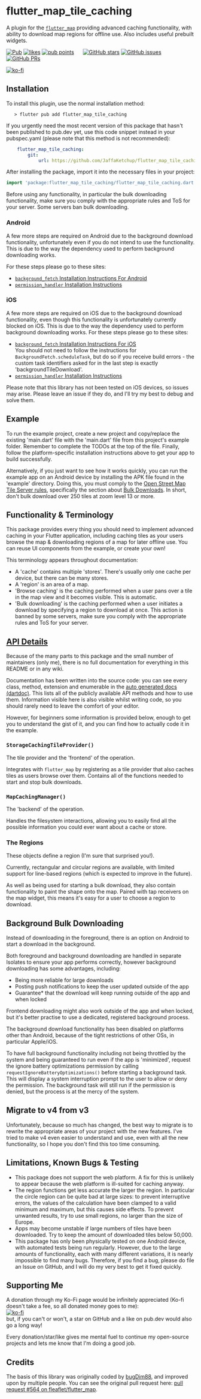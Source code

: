 # flutter_map_tile_caching

A plugin for the [`flutter_map`](https://pub.dev/packages/flutter_map) providing advanced caching functionality, with ability to download map regions for offline use. Also includes useful prebuilt widgets.

[![Pub](https://img.shields.io/pub/v/flutter_map_tile_caching.svg)](https://pub.dev/packages/flutter_map_tile_caching) [![likes](https://badges.bar/flutter_map_tile_caching/likes)](https://pub.dev/packages/flutter_map_tile_caching/score) [![pub points](https://badges.bar/flutter_map_tile_caching/pub%20points)](https://pub.dev/packages/flutter_map_tile_caching/score)&nbsp;&nbsp;&nbsp;&nbsp;&nbsp;&nbsp;[![GitHub stars](https://img.shields.io/github/stars/JaffaKetchup/flutter_map_tile_caching.svg?label=Stars)](https://GitHub.com/JaffaKetchup/flutter_map_tile_caching/stargazers/) [![GitHub issues](https://img.shields.io/github/issues/JaffaKetchup/flutter_map_tile_caching.svg?label=Issues)](https://GitHub.com/JaffaKetchup/flutter_map_tile_caching/issues/) [![GitHub PRs](https://img.shields.io/github/issues-pr/JaffaKetchup/flutter_map_tile_caching.svg?label=Pull%20Requests)](https://GitHub.com/JaffaKetchup/flutter_map_tile_caching/pulls/)

[![ko-fi](https://ko-fi.com/img/githubbutton_sm.svg)](https://ko-fi.com/N4N151INN)

## Installation

To install this plugin, use the normal installation method:

```shell
   > flutter pub add flutter_map_tile_caching
```

If you urgently need the most recent version of this package that hasn't been published to pub.dev yet, use this code snippet instead in your pubspec.yaml (please note that this method is not recommended):

```yaml
    flutter_map_tile_caching:
        git:
            url: https://github.com/JaffaKetchup/flutter_map_tile_caching
```

After installing the package, import it into the necessary files in your project:

```dart
import 'package:flutter_map_tile_caching/flutter_map_tile_caching.dart';
```

Before using any functionality, in particular the bulk downloading functionality, make sure you comply with the appropriate rules and ToS for your server. Some servers ban bulk downloading.

### Android

A few more steps are required on Android due to the background download functionality, unfortunately even if you do not intend to use the functionality. This is due to the way the dependency used to perform background downloading works.

For these steps please go to these sites:

- [`background_fetch` Installation Instructions For Android](https://github.com/transistorsoft/flutter_background_fetch/blob/master/help/INSTALL-ANDROID.md)
- [`permission_handler` Installation Instructions](https://pub.dev/packages/permission_handler#setup)

### iOS

A few more steps are required on iOS due to the background download functionality, even though this functionality is unfortunately currently blocked on iOS. This is due to the way the dependency used to perform background downloading works.
For these steps please go to these sites:

- [`background_fetch` Installation Instructions For iOS](https://github.com/transistorsoft/flutter_background_fetch/blob/master/help/INSTALL-IOS.md)  
You should not need to follow the instructions for `BackgroundFetch.scheduleTask`, but do so if you receive build errors - the custom task identifiers asked for in the last step is exactly 'backgroundTileDownload'.
- [`permission_handler` Installation Instructions](https://pub.dev/packages/permission_handler#setup)

Please note that this library has not been tested on iOS devices, so issues may arise. Please leave an issue if they do, and I'll try my best to debug and solve them.

## Example

To run the example project, create a new project and copy/replace the existing 'main.dart' file with the 'main.dart' file from this project's example folder. Remember to complete the TODOs at the top of the file. Finally, follow the platform-specific installation instructions above to get your app to build successfully.

Alternatively, if you just want to see how it works quickly, you can run the example app on an Android device by installing the APK file found in the 'example' directory. Doing this, you must comply to the [Open Street Map Tile Server rules](https://operations.osmfoundation.org/policies/tiles), specifically the section about [Bulk Downloads](https://operations.osmfoundation.org/policies/tiles/#:~:text=above%20technical%20requirements.-,Bulk%20Downloading,-Bulk%20downloading%20is). In short, don't bulk download over 250 tiles at zoom level 13 or more.

## Functionality & Terminology

This package provides every thing you should need to implement advanced caching in your Flutter application, including caching tiles as your users browse the map & downloading regions of a map for later offline use. You can reuse UI components from the example, or create your own!

This terminology appears throughout documentation:

- A 'cache' contains multiple 'stores'. There's usually only one cache per device, but there can be many stores.
- A 'region' is an area of a map.
- 'Browse caching' is the caching performed when a user pans over a tile in the map view and it becomes visible. This is automatic.
- 'Bulk downloading' is the caching performed when a user initiates a download by specifying a region to download at once. This action is banned by some servers, make sure you comply with the appropriate rules and ToS for your server.

## [API Details](https://pub.dev/documentation/flutter_map_tile_caching/latest/flutter_map_tile_caching/flutter_map_tile_caching-library.html)

Because of the many parts to this package and the small number of maintainers (only me), there is no full documentation for everything in this README or in any wiki.

Documentation has been written into the source code: you can see every class, method, extension and enumerable in the [auto generated docs (dartdoc)](https://pub.dev/documentation/flutter_map_tile_caching/latest/flutter_map_tile_caching/flutter_map_tile_caching-library.html). This lists all of the publicly available API methods and how to use them. Information visible here is also visible whilst writing code, so you should rarely need to leave the comfort of your editor.

However, for beginners some information is provided below, enough to get you to understand the gist of it, and you can find how to actually code it in the example.

### `StorageCachingTileProvider()`

The tile provider and the 'frontend' of the operation.

Integrates with `flutter_map` by registering as a tile provider that also caches tiles as users browse over them. Contains all of the functions needed to start and stop bulk downloads.

### `MapCachingManager()`

The 'backend' of the operation.

Handles the filesystem interactions, allowing you to easily find all the possible information you could ever want about a cache or store.

### The Regions

These objects define a region (I'm sure that surprised you!).

Currently, rectangular and circular regions are available, with limited support for line-based regions (which is expected to improve in the future).

As well as being used for starting a bulk download, they also contain functionality to paint the shape onto the map. Paired with tap receivers on the map widget, this means it's easy for a user to choose a region to download.

## Background Bulk Downloading

Instead of downloading in the foreground, there is an option on Android to start a download in the background.

Both foreground and background downloading are handled in separate Isolates to ensure your app performs correctly, however background downloading has some advantages, including:

- Being more reliable for large downloads
- Posting push notifications to keep the user updated outside of the app
- Guarantee* that the download will keep running outside of the app and when locked

Frontend downloading might also work outside of the app and when locked, but it's better practise to use a dedicated, registered background process.

The background download functionality has been disabled on platforms other than Android, because of the tight restrictions of other OSs, in particular Apple/iOS.

To have full background functionality including not being throttled by the system and being guaranteed to run even if the app is 'minimized', request the ignore battery optimizations permission by calling `requestIgnoreBatteryOptimizations()` before starting a background task. This will display a system interruption prompt to the user to allow or deny the permission. The background task will still run if the permission is denied, but the process is at the mercy of the system.

## Migrate to v4 from v3

Unfortunately, because so much has changed, the best way to migrate is to rewrite the appropriate areas of your project with the new features.
I've tried to make v4 even easier to understand and use, even with all the new functionality, so I hope you don't find this too time consuming.

## Limitations, Known Bugs & Testing

- This package does not support the web platform. A fix for this is unlikely to appear because the web platform is ill-suited for caching anyway.
- The region functions get less accurate the larger the region. In particular the circle region can be quite bad at large sizes: to prevent interruptive errors, the values of the calculation have been clamped to a valid minimum and maximum, but this causes side effects. To prevent unwanted results, try to use small regions, no larger than the size of Europe.
- Apps may become unstable if large numbers of tiles have been downloaded. Try to keep the amount of downloaded tiles below 50,000.
- This package has only been physically tested on one Android device, with automated tests being run regularly. However, due to the large amounts of functionality, each with many different variations, it is nearly impossible to find many bugs. Therefore, if you find a bug, please do file an Issue on GitHub, and I will do my very best to get it fixed quickly.

## Supporting Me

A donation through my Ko-Fi page would be infinitely appreciated (Ko-fi doesn't take a fee, so all donated money goes to me):  
[![ko-fi](https://ko-fi.com/img/githubbutton_sm.svg)](https://ko-fi.com/N4N151INN)  
but, if you can't or won't, a star on GitHub and a like on pub.dev would also go a long way!

Every donation/star/like gives me mental fuel to continue my open-source projects and lets me know that I'm doing a good job.

## Credits

The basis of this library was originally coded by [bugDim88](https://github.com/bugDim88), and improved upon by multiple people. You can see the original pull request here: [pull request #564 on fleaflet/flutter_map](https://github.com/fleaflet/flutter_map/pull/564).
